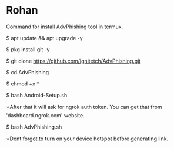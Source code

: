 # Rohan
Command for install AdvPhishing tool in termux.

$ apt update && apt upgrade -y

$ pkg install git -y

$ git clone https://github.com/Ignitetch/AdvPhishing.git

$ cd AdvPhishing

$ chmod +x * 

$ bash Android-Setup.sh

⭐After that it will ask for ngrok auth token. You can get that from 'dashboard.ngrok.com' website.

$ bash AdvPhishing.sh

⭐Dont forgot to turn on your device hotspot before generating link.

 
